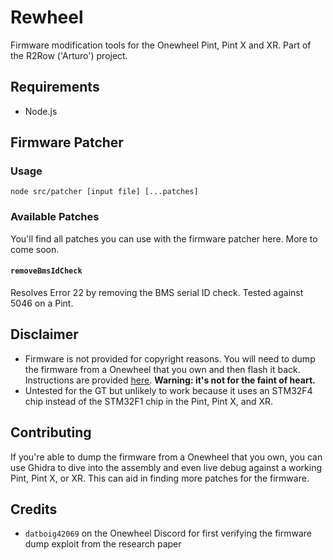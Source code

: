 # Rewheel
Firmware modification tools for the Onewheel Pint, Pint X and XR. Part of the R2Row ('Arturo') project.

## Requirements
- Node.js

## Firmware Patcher
### Usage
```
node src/patcher [input file] [...patches]
```

### Available Patches
You'll find all patches you can use with the firmware patcher here. More to come soon.

#### `removeBmsIdCheck`
Resolves Error 22 by removing the BMS serial ID check. Tested against 5046 on a Pint.

## Disclaimer
- Firmware is not provided for copyright reasons. You will need to dump the firmware from a Onewheel that you own and then flash it back. Instructions are provided [here](docs/DumpFirmware.md). **Warning: it's not for the faint of heart.**
- Untested for the GT but unlikely to work because it uses an STM32F4 chip instead of the STM32F1 chip in the Pint, Pint X, and XR.

## Contributing
If you're able to dump the firmware from a Onewheel that you own, you can use Ghidra to dive into the assembly and even live debug against a working Pint, Pint X, or XR. This can aid in finding more patches for the firmware.

## Credits
- `datboig42069` on the Onewheel Discord for first verifying the firmware dump exploit from the research paper
